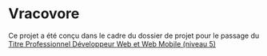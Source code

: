 # Vracovore
Ce projet a été conçu dans le cadre du dossier de projet pour le passage du [Titre Professionnel Développeur Web et Web Mobile (niveau 5)](https://www.francecompetences.fr/recherche/rncp/31114/)